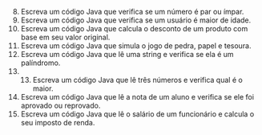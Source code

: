 8. Escreva um código Java que verifica se um número é par ou ímpar.
9. Escreva um código Java que verifica se um usuário é maior de idade.
10. Escreva um código Java que calcula o desconto de um produto com base em seu
valor original.
11. Escreva um código Java que simula o jogo de pedra, papel e tesoura.
12. Escreva um código Java que lê uma string e verifica se ela é um palíndromo.
13. 13. Escreva um código Java que lê três números e verifica qual é o maior.
14. Escreva um código Java que lê a nota de um aluno e verifica se ele foi aprovado
ou reprovado.
15. Escreva um código Java que lê o salário de um funcionário e calcula o seu
imposto de renda.
